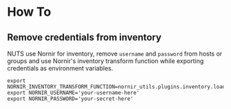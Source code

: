 # How To

## Remove credentials from inventory

NUTS use Nornir for inventory, remove `username` and `password` from hosts or groups and use Nornir's inventory transform function while exporting credentials as environment variables.

```shell
export NORNIR_INVENTORY_TRANSFORM_FUNCTION=nornir_utils.plugins.inventory.load_credentials
export NORNIR_USERNAME='your-username-here'
export NORNIR_PASSWORD='your-secret-here'
```
